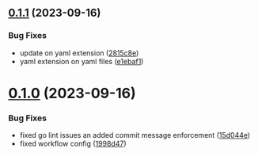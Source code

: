 ## [0.1.1](https://github.com/victormazeli/api-gen-cli/compare/v0.1.0...v0.1.1) (2023-09-16)


### Bug Fixes

* update on yaml extension ([2815c8e](https://github.com/victormazeli/api-gen-cli/commit/2815c8ef2a85211bff685698d21d722ad2d80c2b))
* yaml extension on yaml files ([e1ebaf1](https://github.com/victormazeli/api-gen-cli/commit/e1ebaf1dc51fc49fc0c192022e74764e45adbed0))



# [0.1.0](https://github.com/victormazeli/api-gen-cli/compare/15d044e09dabbb85018aacd756aab38187fe23ad...v0.1.0) (2023-09-16)


### Bug Fixes

* fixed go lint issues an added commit message enforcement ([15d044e](https://github.com/victormazeli/api-gen-cli/commit/15d044e09dabbb85018aacd756aab38187fe23ad))
* fixed workflow config ([1998d47](https://github.com/victormazeli/api-gen-cli/commit/1998d477b69f5afdc0a15afaf08903daca378cd3))



